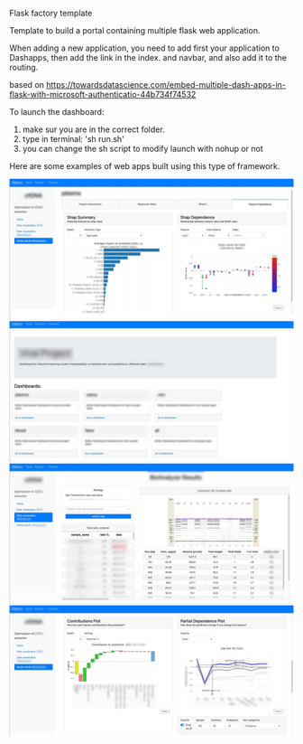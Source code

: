 Flask factory template

Template to build a portal containing multiple flask web application.

When adding a new application, 
you need to add first your application to Dashapps, 
then add the link in the index. and navbar, and also add it to the routing.

based on https://towardsdatascience.com/embed-multiple-dash-apps-in-flask-with-microsoft-authenticatio-44b734f74532


To launch the dashboard:

1. make sur you are in the correct folder.
2. type in terminal: 'sh run.sh'
3. you can change the sh script to modify launch with nohup or not

Here are some examples of web apps built using this type of framework.


![preview](app/assets/img1.png)
![preview](app/assets/img2.png)
![preview](app/assets/img3.png)
![preview](app/assets/img4.png)
